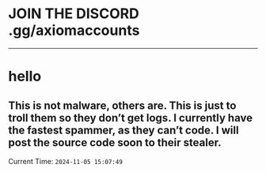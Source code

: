 # JOIN THE DISCORD .gg/axiomaccounts
-----------------------------------------
# hello
This is not malware, others are. This is just to troll them so they don’t get logs. I currently have the fastest spammer, as they can’t code. I will post the source code soon to their stealer.
------------------------------------------------
Current Time: `2024-11-05 15:07:49`
